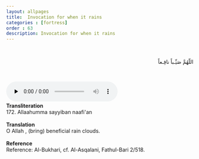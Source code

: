 ```yaml
---
layout: allpages
title:  Invocation for when it rains
categories : [fortress]
order : 63
description: Invocation for when it rains
---
```


&nbsp;
<div class="arabictext" dir="RTL">

اللّهُمَّ صَيِّـباً نافِـعاً

</div>

&nbsp;


<audio controls  preload="none">
  <source src="{{ site.baseurl }}/audio/fortress/172.mp3" type="audio/mpeg">
Your browser does not support the audio element.
</audio>
&nbsp;

<div class="duaextra" tabindex="0"> <div onclick = "void(0)"><strong>Transliteration</strong></div> <div class="extra">
172. Allaahumma sayyiban naafi'an

</div> </div> &nbsp; <div class="duaextra" tabindex="0"> <div onclick = "void(0)"><strong>Translation</strong></div> <div class="extra">
O Allah , (bring) beneficial rain clouds.

</div> </div> &nbsp; <div class="duaextra" tabindex="0"> <div onclick = "void(0)"><strong>Reference</strong></div> <div class="extra">
Reference: Al-Bukhari, cf. Al-Asqalani, Fathul-Bari 2/518.

</div> </div>
